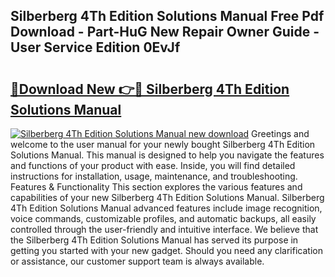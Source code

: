 ## Silberberg 4Th Edition Solutions Manual Free Pdf Download - Part-HuG New Repair Owner Guide - User Service Edition 0EvJf

# <h2><a href="http://bc47757.oget.top/?id=Silberberg+4Th+Edition+Solutions+Manual">🔗Download New 👉🔴 Silberberg 4Th Edition Solutions Manual</a></h2>

[![Silberberg 4Th Edition Solutions Manual new download](https://i.imgur.com/5g1atiW.png)](http://bc47757.oget.top/?id=Silberberg+4Th+Edition+Solutions+Manual)
Greetings and welcome to the user manual for your newly bought Silberberg 4Th Edition Solutions Manual. This manual is designed to help you navigate the features and functions of your product with ease. Inside, you will find detailed instructions for installation, usage, maintenance, and troubleshooting. Features & Functionality This section explores the various features and capabilities of your new Silberberg 4Th Edition Solutions Manual. Silberberg 4Th Edition Solutions Manual advanced features include image recognition, voice commands, customizable profiles, and automatic backups, all easily controlled through the user-friendly and intuitive interface. We believe that the Silberberg 4Th Edition Solutions Manual has served its purpose in getting you started with your new gadget. Should you need any clarification or assistance, our customer support team is always available.
